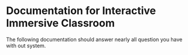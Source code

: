 # Documentation for Interactive Immersive Classroom

The following documentation should answer nearly all question you have with out system.


